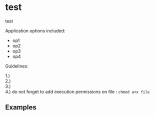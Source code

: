 # test
test

Application options included:
* op1
* op2
* op3
* op4

Guidelines:  
  
1.)   
2.)  
3.)   
4.) do not forget to add execution permissions on file : `chmod a+x file`

## Examples

